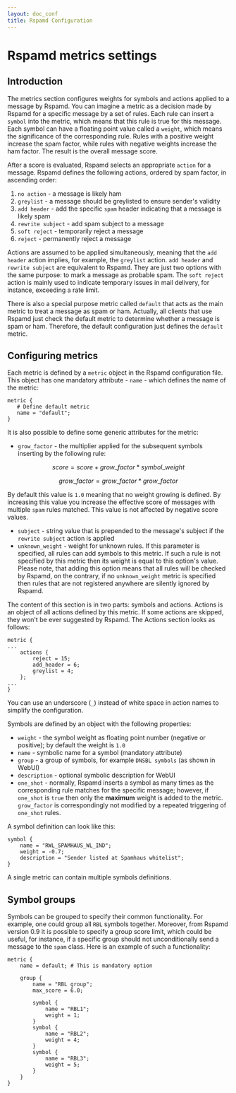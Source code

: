 ```yaml
---
layout: doc_conf
title: Rspamd Configuration
---
```

# Rspamd metrics settings

## Introduction

The metrics section configures weights for symbols and actions applied to a message by Rspamd. You can imagine a metric as a decision made by Rspamd for a specific message by a set of rules. Each rule can insert a `symbol` into the metric, which means that this rule is true for this message. Each symbol can have a floating point value called a `weight`, which means the significance of the corresponding rule. Rules with a positive weight increase the spam factor, while rules with negative weights increase the ham factor. The result is the overall message score.

After a score is evaluated, Rspamd selects an appropriate `action` for a message. Rspamd defines the following actions, ordered by spam factor, in ascending order:

1. `no action` - a message is likely ham
2. `greylist` - a message should be greylisted to ensure sender's validity
3. `add header` - add the specific `spam` header indicating that a message is likely spam
4. `rewrite subject` - add spam subject to a message
5. `soft reject` - temporarily reject a message
6. `reject` - permanently reject a message

Actions are assumed to be applied simultaneously, meaning that the `add header` action implies, for example, the `greylist` action. `add header` and `rewrite subject` are equivalent to Rspamd. They are just two options with the same purpose: to mark a message as probable spam. The `soft reject` action is mainly used to indicate temporary issues in mail delivery, for instance, exceeding a rate limit.

There is also a special purpose metric called `default` that acts as the main metric to treat a message as spam or ham. Actually, all clients that use Rspamd just check the default metric to determine whether a message is spam or ham. Therefore, the default configuration just defines the `default` metric.

## Configuring metrics
Each metric is defined by a `metric` object in the Rspamd configuration file. This object has one mandatory attribute - `name` - which defines the name of the metric:

~~~ucl
metric {
   # Define default metric
   name = "default";
}
~~~
It is also possible to define some generic attributes for the metric:

* `grow_factor` - the multiplier applied for the subsequent symbols inserting by the following rule:

$$
score = score + grow\_factor * symbol\_weight
$$

$$
	grow\_factor = grow\_factor * grow\_factor
$$

By default this value is `1.0` meaning that no weight growing is defined. By increasing this value you increase the effective score of messages with multiple `spam` rules matched. This value is not affected by negative score values.

* `subject` - string value that is prepended to the message's subject if the `rewrite subject` action is applied
* `unknown_weight` - weight for unknown rules. If this parameter is specified, all rules can add symbols to this metric. If such a rule is not specified by this metric then its weight is equal to this option's value. Please note, that adding this option means that all rules will be checked by Rspamd, on the contrary, if no `unknown_weight` metric is specified then rules that are not registered anywhere are silently ignored by Rspamd.

The content of this section is in two parts: symbols and actions. Actions is an object of all actions defined by this metric. If some actions are skipped, they won't be ever suggested by Rspamd. The Actions section looks as follows:

~~~ucl
metric {
...
	actions {
		reject = 15;
		add_header = 6;
		greylist = 4;
	};
...
}
~~~

You can use an underscore (`_`) instead of white space in action names to simplify the configuration.

Symbols are defined by an object with the following properties:

* `weight` - the symbol weight as floating point number (negative or positive); by default the weight is `1.0`
* `name` - symbolic name for a symbol (mandatory attribute)
* `group` - a group of symbols, for example `DNSBL symbols` (as shown in WebUI)
* `description` - optional symbolic description for WebUI
* `one_shot` - normally, Rspamd inserts a symbol as many times as the corresponding rule matches for the specific message; however, if `one_shot` is `true` then only the **maximum** weight is added to the metric. `grow_factor` is correspondingly not modified by a repeated triggering of `one_shot` rules.

A symbol definition can look like this:

~~~ucl
symbol {
    name = "RWL_SPAMHAUS_WL_IND";
    weight = -0.7;
    description = "Sender listed at Spamhaus whitelist";
}
~~~

A single metric can contain multiple symbols definitions.


## Symbol groups

Symbols can be grouped to specify their common functionality. For example, one could group all `RBL` symbols together. Moreover, from Rspamd version 0.9 it is possible to specify a group score limit, which could be useful, for instance, if a specific group should not unconditionally send a message to the `spam` class. Here is an example of such a functionality:

~~~ucl
metric {
	name = default; # This is mandatory option
	
	group {
		name = "RBL group";
		max_score = 6.0;
		
		symbol {
			name = "RBL1";
			weight = 1;
		}
		symbol {
			name = "RBL2";
			weight = 4;
		}
		symbol {
			name = "RBL3";
			weight = 5;
		}
	}
}
~~~

